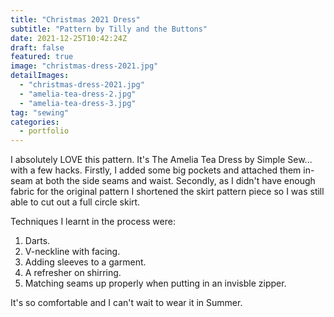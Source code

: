```yaml
---
title: "Christmas 2021 Dress"
subtitle: "Pattern by Tilly and the Buttons"
date: 2021-12-25T10:42:24Z
draft: false
featured: true
image: "christmas-dress-2021.jpg"
detailImages:
  - "christmas-dress-2021.jpg"
  - "amelia-tea-dress-2.jpg"
  - "amelia-tea-dress-3.jpg"
tag: "sewing"
categories:
  - portfolio
---
```


I absolutely LOVE this pattern. It's The Amelia Tea Dress by Simple Sew... with a few hacks. Firstly, I added some big pockets and attached them in-seam at both the side seams and waist. Secondly, as I didn't have enough fabric for the original pattern I shortened the skirt pattern piece so I  was still able to cut out a full circle skirt.

Techniques I learnt in the process were:
1. Darts.
2. V-neckline with facing.
3. Adding sleeves to a garment.
4. A refresher on shirring.
5. Matching seams up properly when putting in an invisble zipper.

It's so comfortable and I can't wait to wear it in Summer.
